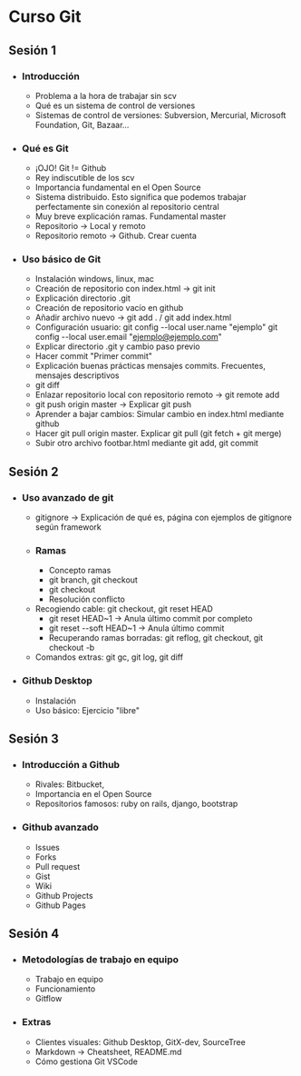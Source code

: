 # Curso Git

## Sesión 1
* ### Introducción
    * Problema a la hora de trabajar sin scv
    * Qué es un sistema de control de versiones
    * Sistemas de control de versiones: Subversion, Mercurial, Microsoft Foundation, Git, Bazaar...
* ### Qué es Git
    * ¡OJO! Git != Github
    * Rey indiscutible de los scv
    * Importancia fundamental en el Open Source
    * Sistema distribuido. Esto significa que podemos trabajar perfectamente sin conexión al repositorio central
    * Muy breve explicación ramas. Fundamental master
    * Repositorio -> Local y remoto
    * Repositorio remoto -> Github. Crear cuenta
* ### Uso básico de Git
    * Instalación windows, linux, mac
    * Creación de repositorio con index.html -> git init
    * Explicación directorio .git
    * Creación de repositorio vacío en github
    * Añadir archivo nuevo -> git add . / git add index.html
    * Configuración usuario:
      git config --local user.name "ejemplo"
      git config --local user.email "ejemplo@ejemplo.com"
    * Explicar directorio .git y cambio paso previo
    * Hacer commit "Primer commit"
    * Explicación buenas prácticas mensajes commits. Frecuentes, mensajes descriptivos
    * git diff
    * Enlazar repositorio local con repositorio remoto -> git remote add
    * git push origin master -> Explicar git push
    * Aprender a bajar cambios: Simular cambio en index.html mediante github
    * Hacer git pull origin master. Explicar git pull (git fetch + git merge)
    * Subir otro archivo footbar.html mediante git add, git commit

## Sesión 2
* ### Uso avanzado de git
    * gitignore -> Explicación de qué es, página con ejemplos de gitignore según framework
    * ### Ramas
        * Concepto ramas
        * git branch, git checkout
        * git checkout
        * Resolución conflicto
    * Recogiendo cable: git checkout, git reset HEAD
        * git reset HEAD~1 -> Anula último commit por completo
        * git reset --soft HEAD~1 -> Anula último commit
        * Recuperando ramas borradas: git reflog, git checkout, git checkout -b
    * Comandos extras:
        git gc, git log, git diff
    
* ### Github Desktop
    * Instalación
    * Uso básico: Ejercicio "libre"

## Sesión 3

* ### Introducción a Github
    * Rivales: Bitbucket, 
    * Importancia en el Open Source
    * Repositorios famosos: ruby on rails, django, bootstrap

* ### Github avanzado
    * Issues
    * Forks
    * Pull request
    * Gist
    * Wiki
    * Github Projects
    * Github Pages


## Sesión 4
* ### Metodologías de trabajo en equipo
    * Trabajo en equipo
    * Funcionamiento
    * Gitflow
* ### Extras
    * Clientes visuales: Github Desktop, GitX-dev, SourceTree
    * Markdown -> Cheatsheet, README.md
    * Cómo gestiona Git VSCode
    
